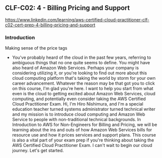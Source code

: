 ## CLF-C02: 4 - Billing Pricing and Support

https://www.linkedin.com/learning/aws-certified-cloud-practitioner-clf-c02-cert-prep-4-billing-pricing-and-support

### Introduction

Making sense of the price tags
- You've probably heard of the cloud in the past few years, referring to ambiguous things that no one quite seems to define. You might have also heard of Amazon Web Services. Perhaps your company is considering utilizing it, or you're looking to find out more about this cloud computing platform that's taking the world by storm for your own career advancement. Whatever the reason may be that got you to click on this course, I'm glad you're here. I want to help you start from what even is the cloud to getting excited about Amazon Web Services, cloud computing, and potentially even consider taking the AWS Certified Cloud Practitioner Exam. Hi, I'm Hiro Nishimura, and I'm a special education teacher turned systems administrator turned technical writer and my mission is to introduce cloud computing and Amazon Web Service to people with non-traditional technical backgrounds. In Introduction to AWS for Non-Engineers for Billing and Pricing, we will be learning about the ins and outs of how Amazon Web Services bills for resource use and how it prices services and support plans. This course is also a vital part of your exam prep if you're thinking about taking the AWS Certified Cloud Practitioner Exam. I can't wait to begin our cloud journey. Let's get started.
